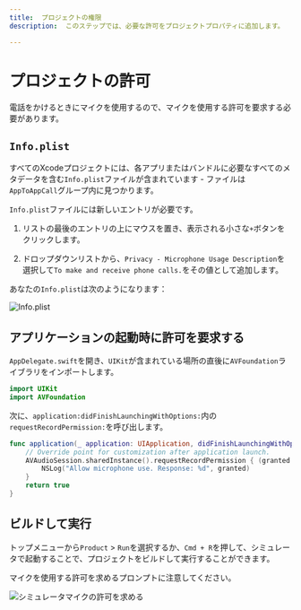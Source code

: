 ```yaml
---
title:  プロジェクトの権限
description:  このステップでは、必要な許可をプロジェクトプロパティに追加します。

---
```


プロジェクトの許可
=========

電話をかけるときにマイクを使用するので、マイクを使用する許可を要求する必要があります。

`Info.plist`
------------

すべてのXcodeプロジェクトには、各アプリまたはバンドルに必要なすべてのメタデータを含む`Info.plist`ファイルが含まれています - ファイルは`AppToAppCall`グループ内に見つかります。

`Info.plist`ファイルには新しいエントリが必要です。

1. リストの最後のエントリの上にマウスを置き、表示される小さな`+`ボタンをクリックします。

2. ドロップダウンリストから、`Privacy - Microphone Usage Description`を選択して`To make and receive phone calls.`をその値として追加します。

あなたの`Info.plist`は次のようになります：

![Info.plist](/images/client-sdk/ios-in-app-voice/info-plist.png)

アプリケーションの起動時に許可を要求する
--------------------

`AppDelegate.swift`を開き、`UIKit`が含まれている場所の直後に`AVFoundation`ライブラリをインポートします。

```swift
import UIKit
import AVFoundation
```

次に、`application:didFinishLaunchingWithOptions:`内の`requestRecordPermission:`を呼び出します。

```swift
func application(_ application: UIApplication, didFinishLaunchingWithOptions launchOptions: [UIApplication.LaunchOptionsKey: Any]?) -> Bool {
    // Override point for customization after application launch.
    AVAudioSession.sharedInstance().requestRecordPermission { (granted:Bool) in
        NSLog("Allow microphone use. Response: %d", granted)
    }
    return true
}
```

ビルドして実行
-------

トップメニューから`Product` > `Run`を選択するか、`Cmd + R`を押して、シミュレータで起動することで、プロジェクトをビルドして実行することができます。

マイクを使用する許可を求めるプロンプトに注意してください。

![シミュレータマイクの許可を求める](/images/client-sdk/ios-in-app-voice/permissions.png)

